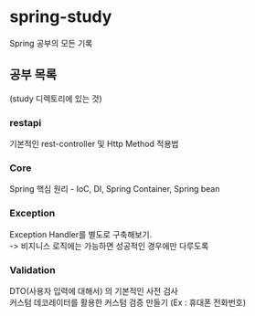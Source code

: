 # spring-study

Spring 공부의 모든 기록

## 공부 목록

(study 디렉토리에 있는 것)

### restapi  
기본적인 rest-controller 및 Http Method 적용법  

### Core
Spring 핵심 원리 - IoC, DI, Spring Container, Spring bean

### Exception 
Exception Handler를 별도로 구축해보기.  
-> 비지니스 로직에는 가능하면 성공적인 경우에만 다루도록  

### Validation  
DTO(사용자 입력에 대해서) 의 기본적인 사전 검사  
커스텀 데코레이터를 활용한 커스텀 검증 만들기 (Ex : 휴대폰 전화번호)
